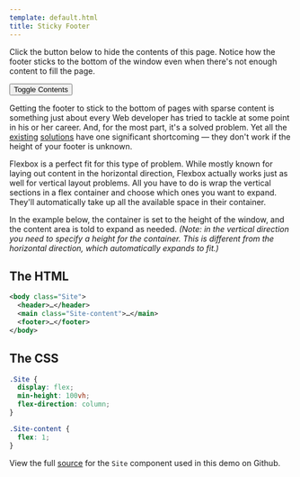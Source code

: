 ```yaml
---
template: default.html
title: Sticky Footer
---
```


<div class="Demo">

Click the button below to hide the contents of this page. Notice how the footer sticks to the bottom of the window even when there's not enough content to fill the page.

<button id="collapse-trigger" class="Button"><span class="icon-refresh u-spaceRS"></span> Toggle Contents</button>

</div>

<div id="collapsable-content">

Getting the footer to stick to the bottom of pages with sparse content is something just about every Web developer has tried to tackle at some point in his or her career. And, for the most part, it's a solved problem. Yet all the [existing](http://ryanfait.com/resources/footer-stick-to-bottom-of-page/) [solutions](http://ryanfait.com/resources/footer-stick-to-bottom-of-page/) have one significant shortcoming &mdash; they don't work if the height of your footer is unknown.

Flexbox is a perfect fit for this type of problem. While mostly known for laying out content in the horizontal direction, Flexbox actually works just as well for vertical layout problems. All you have to do is wrap the vertical sections in a flex container and choose which ones you want to expand. They'll automatically take up all the available space in their container.

In the example below, the container is set to the height of the window, and the content area is told to expand as needed. *(Note: in the vertical direction you need to specify a height for the container. This is different from the horizontal direction, which automatically expands to fit.)*

## The HTML

```xml
<body class="Site">
  <header>…</header>
  <main class="Site-content">…</main>
  <footer>…</footer>
</body>
```

## The CSS

```css
.Site {
  display: flex;
  min-height: 100vh;
  flex-direction: column;
}

.Site-content {
  flex: 1;
}
```

<div class="u-smaller">

View the full [source](https://github.com/philipwalton/solved-by-flexbox/blob/master/_sass/components/_site.scss) for the `Site` component used in this demo on Github.

</div>

</div>

<script class="js-allow-before-footer">
  (function() {
    var collapseTrigger = document.getElementById("collapse-trigger");
    var collapseableContent = document.getElementById("collapsable-content");
    var isCollapsed = false;
    collapseTrigger.addEventListener("click", function() {
      if (isCollapsed) {
        collapseableContent.classList.remove("u-hidden");
      } else {
        collapseableContent.classList.add("u-hidden");
      }
      isCollapsed = !isCollapsed;
    }, false);
  }());
</script>

